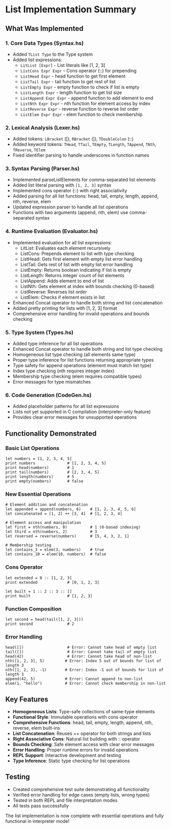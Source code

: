 # List Implementation Summary

## What Was Implemented

### 1. Core Data Types (Syntax.hs)
- Added `TList Type` to the Type system
- Added list expressions:
  - `LitList [Expr]` - List literals like [1, 2, 3]
  - `ListCons Expr Expr` - Cons operator (::) for prepending
  - `ListHead Expr` - head function to get first element
  - `ListTail Expr` - tail function to get rest of list
  - `ListEmpty Expr` - empty function to check if list is empty
  - `ListLength Expr` - length function to get list size
  - `ListAppend Expr Expr` - append function to add element to end
  - `ListNth Expr Expr` - nth function for element access by index
  - `ListReverse Expr` - reverse function to reverse list order
  - `ListElem Expr Expr` - elem function to check membership

### 2. Lexical Analysis (Lexer.hs)
- Added tokens: `LBracket` ([), `RBracket` (]), `TDoubleColon` (::)
- Added keyword tokens: `THead`, `TTail`, `TEmpty`, `TLength`, `TAppend`, `TNth`, `TReverse`, `TElem`
- Fixed identifier parsing to handle underscores in function names

### 3. Syntax Parsing (Parser.hs)  
- Implemented parseListElements for comma-separated list elements
- Added list literal parsing with `[1, 2, 3]` syntax
- Implemented cons operator (::) with right associativity
- Added parsing for all list functions: head, tail, empty, length, append, nth, reverse, elem
- Updated expression parser to handle all list operations
- Functions with two arguments (append, nth, elem) use comma-separated syntax

### 4. Runtime Evaluation (Evaluator.hs)
- Implemented evaluation for all list expressions:
  - LitList: Evaluates each element recursively
  - ListCons: Prepends element to list with type checking
  - ListHead: Gets first element with empty list error handling
  - ListTail: Gets rest of list with empty list error handling  
  - ListEmpty: Returns boolean indicating if list is empty
  - ListLength: Returns integer count of list elements
  - ListAppend: Adds element to end of list
  - ListNth: Gets element at index with bounds checking (0-based)
  - ListReverse: Reverses list order
  - ListElem: Checks if element exists in list
- Enhanced Concat operator to handle both string and list concatenation
- Added pretty printing for lists with [1, 2, 3] format
- Comprehensive error handling for invalid operations and bounds checking

### 5. Type System (Types.hs)
- Added type inference for all list operations
- Enhanced Concat operator to handle both string and list type checking
- Homogeneous list type checking (all elements same type)
- Proper type inference for list functions returning appropriate types
- Type safety for append operations (element must match list type)
- Index type checking (nth requires integer index)
- Membership type checking (elem requires compatible types)
- Error messages for type mismatches

### 6. Code Generation (CodeGen.hs)
- Added placeholder patterns for all list expressions
- Lists not yet supported in C compilation (interpreter-only feature)
- Provides clear error messages for unsupported operations

## Functionality Demonstrated

### Basic List Operations
```goku
let numbers = [1, 2, 3, 4, 5]
print numbers              # [1, 2, 3, 4, 5]
print head(numbers)        # 1
print tail(numbers)        # [2, 3, 4, 5]
print length(numbers)      # 5
print empty(numbers)       # false
```

### New Essential Operations
```goku
# Element addition and concatenation
let appended = append(numbers, 6)    # [1, 2, 3, 4, 5, 6]
let concatenated = [1, 2] ++ [3, 4]  # [1, 2, 3, 4]

# Element access and manipulation
let first = nth(numbers, 0)          # 1 (0-based indexing)
let third = nth(numbers, 2)          # 3
let reversed = reverse(numbers)      # [5, 4, 3, 2, 1]

# Membership testing
let contains_3 = elem(3, numbers)    # true
let contains_10 = elem(10, numbers)  # false
```

### Cons Operator
```goku
let extended = 0 :: [1, 2, 3]
print extended             # [0, 1, 2, 3]

let built = 1 :: 2 :: 3 :: []
print built                # [1, 2, 3]
```

### Function Composition
```goku
let second = head(tail([1, 2, 3]))
print second               # 2
```

### Error Handling
```goku
head([])                   # Error: Cannot take head of empty list
tail([])                   # Error: Cannot take tail of empty list
head(42)                   # Error: Cannot take head of non-list
nth([1, 2, 3], 5)         # Error: Index 5 out of bounds for list of length 3
nth([1, 2, 3], -1)        # Error: Index -1 out of bounds for list of length 3
append(42, 5)             # Error: Cannot append to non-list
elem(1, "hello")          # Error: Cannot check membership in non-list
```

## Key Features
- **Homogeneous Lists**: Type-safe collections of same-type elements
- **Functional Style**: Immutable operations with cons operator
- **Comprehensive Functions**: head, tail, empty, length, append, nth, reverse, elem built-ins
- **List Concatenation**: Reuses ++ operator for both strings and lists
- **Right Associative Cons**: Natural list building with :: operator  
- **Bounds Checking**: Safe element access with clear error messages
- **Error Handling**: Proper runtime errors for invalid operations
- **REPL Support**: Interactive development and testing
- **Type Inference**: Static type checking for list operations

## Testing
- Created comprehensive test suite demonstrating all functionality
- Verified error handling for edge cases (empty lists, wrong types)
- Tested in both REPL and file interpretation modes
- All tests pass successfully

The list implementation is now complete with essential operations and fully functional in interpreter mode!
